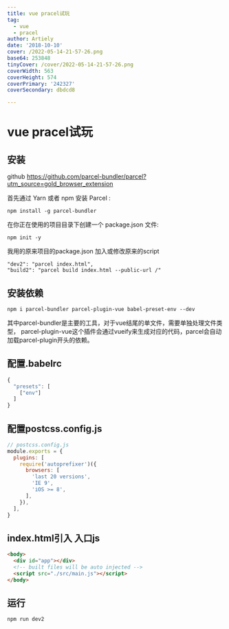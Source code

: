 ```yaml
---
title: vue pracel试玩
tag:
  - vue
  - pracel
author: Artiely
date: '2018-10-10'
cover: /2022-05-14-21-57-26.png
base64: 253848
tinyCover: /cover/2022-05-14-21-57-26.png
coverWidth: 563
coverHeight: 574
coverPrimary: '242327'
coverSecondary: dbdcd8

---
```


# vue pracel试玩
##  安装

github https://github.com/parcel-bundler/parcel?utm_source=gold_browser_extension


首先通过 Yarn 或者 npm 安装 Parcel :

```shell
npm install -g parcel-bundler
```

在你正在使用的项目目录下创建一个 package.json 文件:

```shell
npm init -y
```

我用的原来项目的package.json
加入或修改原来的script

```shell
"dev2": "parcel index.html",
"build2": "parcel build index.html --public-url /"
```

##  安装依赖

```shell
npm i parcel-bundler parcel-plugin-vue babel-preset-env --dev
```

其中parcel-bundler是主要的工具，对于vue结尾的单文件，需要单独处理文件类型，
parcel-plugin-vue这个插件会通过vueify来生成对应的代码，parcel会自动加载parcel-plugin开头的依赖。

##  配置.babelrc

```js
{
  "presets": [
    ["env"]
  ]
}

```

##  配置postcss.config.js

```js
// postcss.config.js
module.exports = {
  plugins: [
    require('autoprefixer')({
      browsers: [
        'last 20 versions',
        'IE 9',
        'iOS >= 8',
      ],
    }),
  ],
}
```

##  index.html引入 入口js

```html
<body>
  <div id="app"></div>
  <!-- built files will be auto injected -->
  <script src="./src/main.js"></script>
</body>
```

##  运行

```shell
npm run dev2
```
